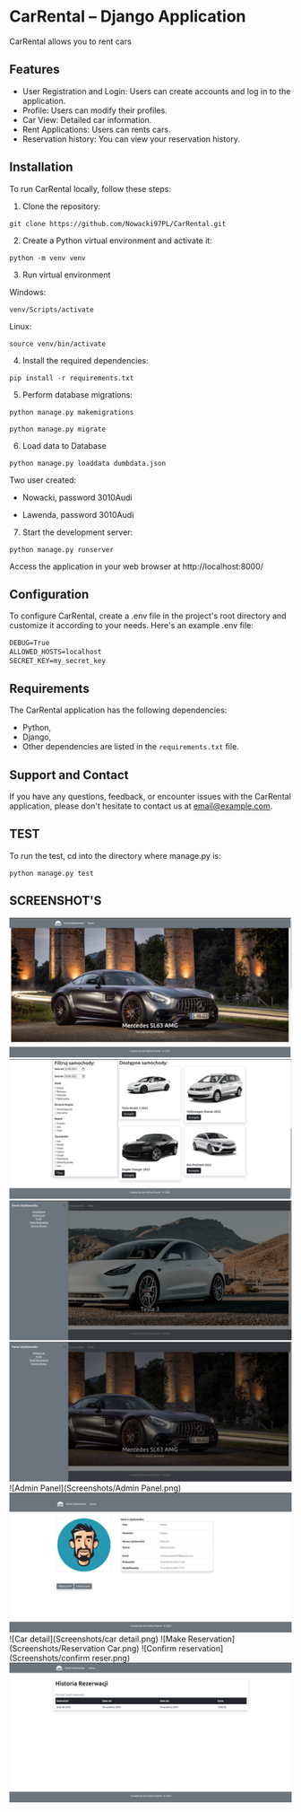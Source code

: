 # CarRental – Django Application

CarRental allows you to rent cars

## Features

- User Registration and Login: Users can create accounts and log in to the application.
- Profile: Users can modify their profiles.
- Car View: Detailed car information.
- Rent Applications: Users can rents cars.
- Reservation history: You can view your reservation history.

## Installation

To run CarRental locally, follow these steps:

1. Clone the repository:

```
git clone https://github.com/Nowacki97PL/CarRental.git
```

2. Create a Python virtual environment and activate it:

```
python -m venv venv
```

3. Run virtual environment

Windows:

```
venv/Scripts/activate
```

Linux:

```
source venv/bin/activate
```

4. Install the required dependencies:

```
pip install -r requirements.txt
```

5. Perform database migrations:

```
python manage.py makemigrations
```

```
python manage.py migrate
```

6. Load data to Database

```
python manage.py loaddata dumbdata.json
```

Two user created:

- Nowacki, password 3010Audi

- Lawenda, password 3010Audi

7. Start the development server:

```
python manage.py runserver
```

Access the application in your web browser at http://localhost:8000/

## Configuration

To configure CarRental, create a .env file in the project's root directory and customize it according to
your needs. Here's an example .env file:

```
DEBUG=True
ALLOWED_HOSTS=localhost
SECRET_KEY=my_secret_key
```

## Requirements

The CarRental application has the following dependencies:

- Python,
- Django,
- Other dependencies are listed in the `requirements.txt` file.

## Support and Contact

If you have any questions, feedback, or encounter issues with the CarRental application, please
don't hesitate to contact us at email@example.com.

## TEST

To run the test, cd into the directory where manage.py is:

```
python manage.py test
```

## SCREENSHOT'S

![Main site](Screenshots/main1.png)
![Main site](Screenshots/main2.png)
![Sidebar Admin](Screenshots/Sidebar.png)
![Sidebar User](Screenshots/SideBarUser.png)
![Admin Panel](Screenshots/Admin Panel.png)
![User profile](Screenshots/user_profile.png)
![Car detail](Screenshots/car detail.png)
![Make Reservation](Screenshots/Reservation Car.png)
![Confirm reservation](Screenshots/confirm reser.png)
![User Reservation history](Screenshots/Reservation.png)



